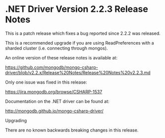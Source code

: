 # .NET Driver Version 2.2.3 Release Notes

This is a patch release which fixes a bug reported since 2.2.2 was released.

This is a recommended upgrade if you are using ReadPreferences with a sharded cluster (i.e. connecting through mongos).

An online version of these release notes is available at:

https://github.com/mongodb/mongo-csharp-driver/blob/v2.2.x/Release%20Notes/Release%20Notes%20v2.2.3.md

Only one issue was fixed in this release:

https://jira.mongodb.org/browse/CSHARP-1537

Documentation on the .NET driver can be found at:

http://mongodb.github.io/mongo-csharp-driver/

Upgrading

There are no known backwards breaking changes in this release.
